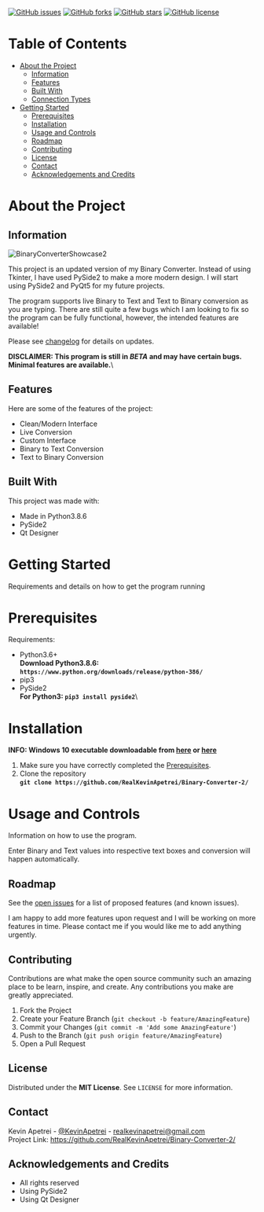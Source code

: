 [![GitHub issues](https://img.shields.io/github/issues/RealKevinApetrei/Binary-Converter-2)](https://github.com/RealKevinApetrei/Binary-Converter-2/issues) 
[![GitHub forks](https://img.shields.io/github/forks/RealKevinApetrei/Binary-Converter-2)](https://github.com/RealKevinApetrei/Binary-Converter-2/network)
[![GitHub stars](https://img.shields.io/github/stars/RealKevinApetrei/Binary-Converter-2)](https://github.com/RealKevinApetrei/Binary-Converter-2/stargazers)
[![GitHub license](https://img.shields.io/github/license/RealKevinApetrei/Binary-Converter-2)](https://github.com/RealKevinApetrei/Binary-Converter-2/blob/master/LICENSE)

# Table of Contents
- [About the Project](#about-the-project)
  - [Information](#information)
  - [Features](#features)
  - [Built With](#built-with)
  - [Connection Types](#connection-types)
- [Getting Started](#getting-started)
  - [Prerequisites](#prerequisites)
  - [Installation](#installation)
  - [Usage and Controls](#usage-and-controls)
  - [Roadmap](#roadmap)
  - [Contributing](#contributing)
  - [License](#license)
  - [Contact](#contact)
  - [Acknowledgements and Credits](#acknowledgements-and-credits)

# About the Project
## Information
![BinaryConverterShowcase2](https://user-images.githubusercontent.com/65184258/101662192-1c7a6280-3a41-11eb-9765-8c26c45de68f.gif)

This project is an updated version of my Binary Converter. Instead of using Tkinter, I have used PySide2 to make a more modern design.
I will start using PySide2 and PyQt5 for my future projects.

The program supports live Binary to Text and Text to Binary conversion as you are typing. There are still quite a few bugs which I am looking to fix so the program can be fully functional, however, the intended features are available!

Please see [changelog](https://github.com/RealKevinApetrei/Binary-Converter-2/blob/main/CHANGELOG.md) for details on updates.

**DISCLAIMER: This program is still in *BETA* and may have certain bugs. Minimal features are available.**\

## Features
Here are some of the features of the project:

- Clean/Modern Interface
- Live Conversion
- Custom Interface
- Binary to Text Conversion
- Text to Binary Conversion

## Built With
This project was made with:

- Made in Python3.8.6
- PySide2
- Qt Designer

# Getting Started
Requirements and details on how to get the program running

# Prerequisites
Requirements:

- Python3.6+\
  **Download Python3.8.6: `https://www.python.org/downloads/release/python-386/`**
- pip3
- PySide2\
  **For Python3: `pip3 install pyside2`**\

# Installation
**INFO: Windows 10 executable downloadable from [here](https://github.com/RealKevinApetrei/Binary-Converter-2/releases) or [here](https://github.com/RealKevinApetrei/Binary-Converter-2/tree/main/Windows)**

1. Make sure you have correctly completed the [Prerequisites](#prerequisites).
2. Clone the repository\
   **`git clone https://github.com/RealKevinApetrei/Binary-Converter-2/`**

# Usage and Controls
Information on how to use the program.

Enter Binary and Text values into respective text boxes and conversion will happen automatically.

## Roadmap

See the [open issues](https://github.com/RealKevinApetrei/Binary-Converter-2/issues) for a list of proposed features (and known issues).

I am happy to add more features upon request and I will be working on more features in time. Please contact me if you would like me to add anything urgently.

## Contributing

Contributions are what make the open source community such an amazing place to be learn, inspire, and create. Any contributions you make are greatly appreciated.

1. Fork the Project
2. Create your Feature Branch (`git checkout -b feature/AmazingFeature`)
3. Commit your Changes (`git commit -m 'Add some AmazingFeature'`)
4. Push to the Branch (`git push origin feature/AmazingFeature`)
5. Open a Pull Request

## License

Distributed under the **MIT License**. See `LICENSE` for more information.

## Contact

Kevin Apetrei - [@KevinApetrei](https://twitter.com/KevinApetrei) - realkevinapetrei@gmail.com\
Project Link: https://github.com/RealKevinApetrei/Binary-Converter-2/

## Acknowledgements and Credits
- All rights reserved
- Using PySide2
- Using Qt Designer
